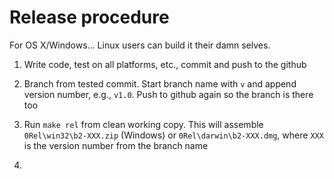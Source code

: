 # Release procedure

For OS X/Windows... Linux users can build it their damn selves.

1. Write code, test on all platforms, etc., commit and push to the
   github

2. Branch from tested commit. Start branch name with `v` and append
   version number, e.g., `v1.0`. Push to github again so the branch is
   there too
   
3. Run `make rel` from clean working copy. This will assemble
   `0Rel\win32\b2-XXX.zip` (Windows) or `0Rel\darwin\b2-XXX.dmg`,
   where `XXX` is the version number from the branch name
   
4. 
